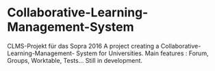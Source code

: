 # Collaborative-Learning-Management-System
CLMS-Projekt für das Sopra 2016
A project creating a Collaborative- Learning-Management- System for Universities. 
Main features : Forum, Groups, Worktable, Tests...
Still in development.

